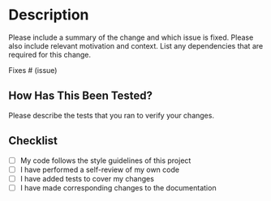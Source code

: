 # Description

Please include a summary of the change and which issue is fixed. Please also include relevant motivation and context. List any dependencies that are required for this change.

Fixes # (issue)

## How Has This Been Tested?

Please describe the tests that you ran to verify your changes.

## Checklist

-   [ ] My code follows the style guidelines of this project
-   [ ] I have performed a self-review of my own code
-   [ ] I have added tests to cover my changes
-   [ ] I have made corresponding changes to the documentation
